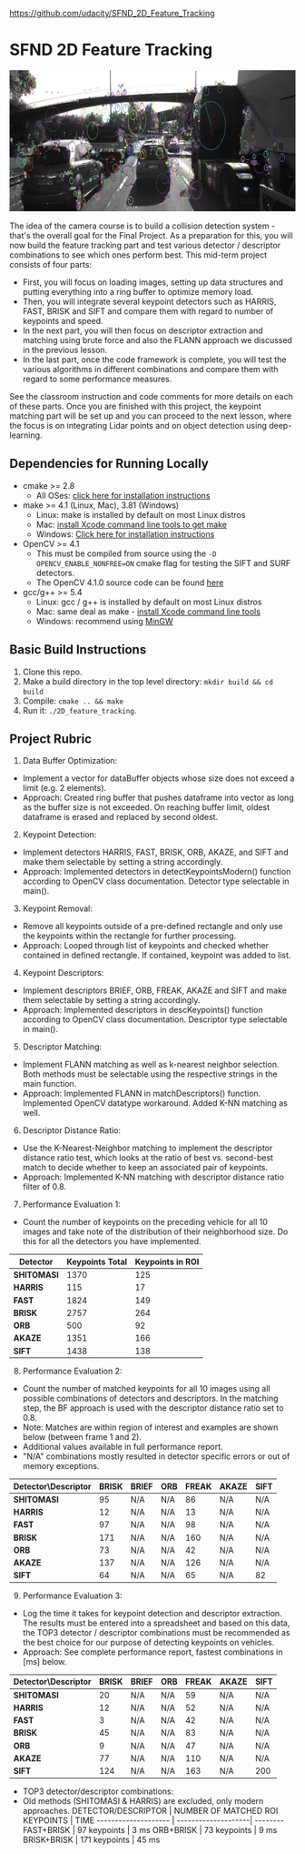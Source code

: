 https://github.com/udacity/SFND_2D_Feature_Tracking

# SFND 2D Feature Tracking

<img src="images/keypoints.png" width="820" height="248" />

The idea of the camera course is to build a collision detection system - that's the overall goal for the Final Project. As a preparation for this, you will now build the feature tracking part and test various detector / descriptor combinations to see which ones perform best. This mid-term project consists of four parts:

* First, you will focus on loading images, setting up data structures and putting everything into a ring buffer to optimize memory load.
* Then, you will integrate several keypoint detectors such as HARRIS, FAST, BRISK and SIFT and compare them with regard to number of keypoints and speed.
* In the next part, you will then focus on descriptor extraction and matching using brute force and also the FLANN approach we discussed in the previous lesson.
* In the last part, once the code framework is complete, you will test the various algorithms in different combinations and compare them with regard to some performance measures.

See the classroom instruction and code comments for more details on each of these parts. Once you are finished with this project, the keypoint matching part will be set up and you can proceed to the next lesson, where the focus is on integrating Lidar points and on object detection using deep-learning.

## Dependencies for Running Locally
* cmake >= 2.8
  * All OSes: [click here for installation instructions](https://cmake.org/install/)
* make >= 4.1 (Linux, Mac), 3.81 (Windows)
  * Linux: make is installed by default on most Linux distros
  * Mac: [install Xcode command line tools to get make](https://developer.apple.com/xcode/features/)
  * Windows: [Click here for installation instructions](http://gnuwin32.sourceforge.net/packages/make.htm)
* OpenCV >= 4.1
  * This must be compiled from source using the `-D OPENCV_ENABLE_NONFREE=ON` cmake flag for testing the SIFT and SURF detectors.
  * The OpenCV 4.1.0 source code can be found [here](https://github.com/opencv/opencv/tree/4.1.0)
* gcc/g++ >= 5.4
  * Linux: gcc / g++ is installed by default on most Linux distros
  * Mac: same deal as make - [install Xcode command line tools](https://developer.apple.com/xcode/features/)
  * Windows: recommend using [MinGW](http://www.mingw.org/)

## Basic Build Instructions

1. Clone this repo.
2. Make a build directory in the top level directory: `mkdir build && cd build`
3. Compile: `cmake .. && make`
4. Run it: `./2D_feature_tracking`.

## Project Rubric

1. Data Buffer Optimization:
* Implement a vector for dataBuffer objects whose size does not exceed a limit (e.g. 2 elements).
* Approach: Created ring buffer that pushes dataframe into vector as long as the buffer size is not exceeded. On reaching buffer limit, oldest dataframe is erased and replaced by second oldest.

2. Keypoint Detection:
* Implement detectors HARRIS, FAST, BRISK, ORB, AKAZE, and SIFT and make them selectable by setting a string accordingly.
* Approach: Implemented detectors in detectKeypointsModern() function according to OpenCV class documentation. Detector type selectable in main().

3. Keypoint Removal:
* Remove all keypoints outside of a pre-defined rectangle and only use the keypoints within the rectangle for further processing.
* Approach: Looped through list of keypoints and checked whether contained in defined rectangle. If contained, keypoint was added to list.

4. Keypoint Descriptors:
* Implement descriptors BRIEF, ORB, FREAK, AKAZE and SIFT and make them selectable by setting a string accordingly.
* Approach: Implemented descriptors in descKeypoints() function according to OpenCV class documentation. Descriptor type selectable in main().

5. Descriptor Matching:
* Implement FLANN matching as well as k-nearest neighbor selection. Both methods must be selectable using the respective strings in the main function.
* Approach: Implemented FLANN in matchDescriptors() function. Implemented OpenCV datatype workaround. Added K-NN matching as well.

6. Descriptor Distance Ratio:
* Use the K-Nearest-Neighbor matching to implement the descriptor distance ratio test, which looks at the ratio of best vs. second-best match to decide whether to keep an associated pair of keypoints.
* Approach: Implemented K-NN matching with descriptor distance ratio filter of 0.8.

7. Performance Evaluation 1:
* Count the number of keypoints on the preceding vehicle for all 10 images and take note of the distribution of their neighborhood size. Do this for all the detectors you have implemented.

| Detector | Keypoints Total | Keypoints in ROI |
| --- | --- | --- |
| **SHITOMASI** | 1370 | 125 |
| **HARRIS** | 115 | 17 |
| **FAST** | 1824 | 149 |
| **BRISK** | 2757 | 264 |
| **ORB** | 500 | 92 |
| **AKAZE** | 1351 | 166 |
| **SIFT** | 1438 | 138 |

8. Performance Evaluation 2:
* Count the number of matched keypoints for all 10 images using all possible combinations of detectors and descriptors. In the matching step, the BF approach is used with the descriptor distance ratio set to 0.8.
* Note: Matches are within region of interest and examples are shown below (between frame 1 and 2).
* Additional values available in full performance report.
* "N/A" combinations mostly resulted in detector specific errors or out of memory exceptions.

| Detector\Descriptor | BRISK | BRIEF | ORB | FREAK | AKAZE | SIFT |
| --- | --- | --- |--- |--- |--- |--- |
| **SHITOMASI** | 95 |N/A|N/A|86|N/A|N/A|
| **HARRIS** | 12|N/A|N/A|13|N/A|N/A|
| **FAST** | 97 |N/A|N/A|98|N/A|N/A|
| **BRISK** | 171 |N/A|N/A|160|N/A|N/A|
| **ORB** | 73 |N/A|N/A|42|N/A|N/A|
| **AKAZE** | 137 |N/A|N/A|126|N/A|N/A|
| **SIFT** | 64 |N/A|N/A|65|N/A|82|

9. Performance Evaluation 3:
* Log the time it takes for keypoint detection and descriptor extraction. The results must be entered into a spreadsheet and based on this data, the TOP3 detector / descriptor combinations must be recommended as the best choice for our purpose of detecting keypoints on vehicles.
* Approach: See complete performance report, fastest combinations in [ms] below.

| Detector\Descriptor | BRISK | BRIEF | ORB | FREAK | AKAZE | SIFT |
| --- | --- | --- |--- |--- |--- |--- |
| **SHITOMASI** | 20 |N/A|N/A|59|N/A|N/A|
| **HARRIS** | 12|N/A|N/A|52|N/A|N/A|
| **FAST** | 3 |N/A|N/A|42|N/A|N/A|
| **BRISK** | 45 |N/A|N/A|83|N/A|N/A|
| **ORB** | 9 |N/A|N/A|47|N/A|N/A|
| **AKAZE** | 77 |N/A|N/A|110|N/A|N/A|
| **SIFT** | 124 |N/A|N/A|163|N/A|200|

* TOP3 detector/descriptor combinations:
* Old methods (SHITOMASI & HARRIS) are excluded, only modern approaches.
DETECTOR/DESCRIPTOR  | NUMBER OF MATCHED ROI KEYPOINTS | TIME
-------------------- | --------------------| --------
FAST+BRISK           | 97 keypoints    | 3 ms
ORB+BRISK            | 73 keypoints    | 9 ms
BRISK+BRISK          | 171 keypoints   | 45 ms
